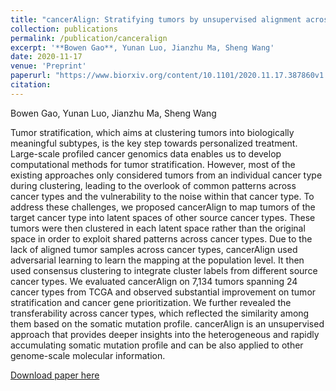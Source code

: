 ```yaml
---
title: "cancerAlign: Stratifying tumors by unsupervised alignment across cancer types"
collection: publications
permalink: /publication/canceralign
excerpt: '**Bowen Gao**, Yunan Luo, Jianzhu Ma, Sheng Wang'
date: 2020-11-17
venue: 'Preprint'
paperurl: "https://www.biorxiv.org/content/10.1101/2020.11.17.387860v1.full.pdf"
citation: 
---
```


Bowen Gao, Yunan Luo, Jianzhu Ma, Sheng Wang

Tumor stratification, which aims at clustering tumors into biologically meaningful subtypes, is the key step
towards personalized treatment. Large-scale profiled cancer genomics data enables us to develop computational
methods for tumor stratification. However, most of the existing approaches only considered tumors from an
individual cancer type during clustering, leading to the overlook of common patterns across cancer types and
the vulnerability to the noise within that cancer type. To address these challenges, we proposed cancerAlign to
map tumors of the target cancer type into latent spaces of other source cancer types. These tumors were then
clustered in each latent space rather than the original space in order to exploit shared patterns across cancer
types. Due to the lack of aligned tumor samples across cancer types, cancerAlign used adversarial learning to
learn the mapping at the population level. It then used consensus clustering to integrate cluster labels from
different source cancer types. We evaluated cancerAlign on 7,134 tumors spanning 24 cancer types from TCGA
and observed substantial improvement on tumor stratification and cancer gene prioritization. We further
revealed the transferability across cancer types, which reflected the similarity among them based on the somatic
mutation profile. cancerAlign is an unsupervised approach that provides deeper insights into the heterogeneous
and rapidly accumulating somatic mutation profile and can be also applied to other genome-scale molecular
information.

[Download paper here](https://www.biorxiv.org/content/10.1101/2020.11.17.387860v1.full.pdf)

